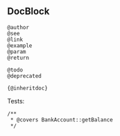 DocBlock
-

````
@author
@see
@link
@example
@param
@return

@todo
@deprecated

{@inheritdoc}
````

Tests:
````
/**
 * @covers BankAccount::getBalance
 */
````

